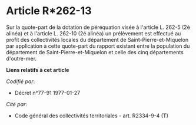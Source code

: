 # Article R*262-13

Sur la quote-part de la dotation de péréquation visée à l'article L. 262-5 (2é alinéa) et à l'article L. 262-10 (2é alinéa)
un prélèvement est effectué au profit des collectivités locales du département de Saint-Pierre-et-Miquelon par application à
cette quote-part du rapport existant entre la population du département de Saint-Pierre-et-Miquelon et celle des cinq
départements d'outre-mer.

**Liens relatifs à cet article**

_Codifié par_:

  - Décret n°77-91 1977-01-27

_Cité par_:

  - Code général des collectivités territoriales - art. R2334-9-4 (T)
